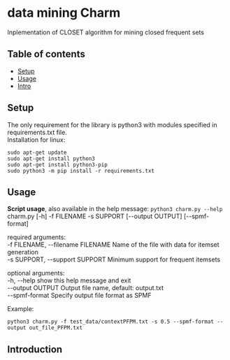 # data mining Charm
Inplementation of CLOSET algorithm for mining closed frequent sets

## Table of contents
* [Setup](#Setup)  
* [Usage](#Usage)  
* [Intro](#Introduction)

## Setup
The only requirement for the library is python3 with modules specified in requirements.txt file.  
Installation for linux:
```
sudo apt-get update
sudo apt-get install python3
sudo apt-get install python3-pip
sudo python3 -m pip install -r requirements.txt
```

## Usage
**Script usage**, also available in the help message: `python3 charm.py --help`
charm.py [-h] -f FILENAME -s SUPPORT [--output OUTPUT] [--spmf-format]

required arguments:  
  -f FILENAME, --filename FILENAME  Name of the file with data for itemset generation  
  -s SUPPORT, --support SUPPORT  Minimum support for frequent itemsets 

optional arguments:  
  -h, --help            show this help message and exit  
  --output OUTPUT       Output file name, default: output.txt  
  --spmf-format         Specify output file format as SPMF  

Example:
```
python3 charm.py -f test_data/contextPFPM.txt -s 0.5 --spmf-format --output out_file_PFPM.txt
```
## Introduction
